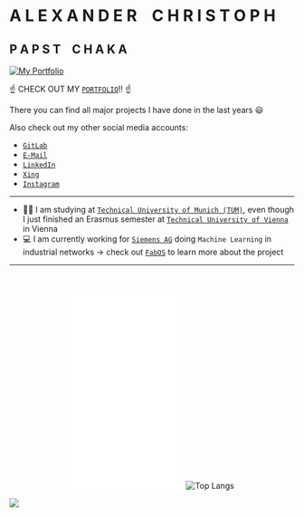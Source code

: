 # A L E X A N D E R &nbsp;&nbsp; C H R I S T O P H

## P A P S T &nbsp;&nbsp; C H A K A

<a href = "https://papstchaka.github.io/myportfolio/" target = "_blank" style="align : center; padding : 20px 0px 20px 0px;">
    <img src="assets/portfolio.gif" alt="My Portfolio"/>
</a>

:point_up: CHECK OUT MY [`PORTFOLIO`](https://papstchaka.github.io/myportfolio/)!! :point_up:

There you can find all major projects I have done in the last years :smiley:

Also check out my other social media accounts:

- [`GitLab`](https://gitlab.com/papstchaka)
- [`E-Mail`](mailto:alexander.christoph@tum.de)
- [`LinkedIn`](https://www.linkedin.com/in/alex-christoph/)
- [`Xing`](https://www.xing.com/profile/Alexander_Christoph10)
- [`Instagram`](https://z-p42.www.instagram.com/papstchaka/)

----

- :man_student: I am studying at [`Technical University of Munich (TUM)`](https://www.tum.de/en/), even though I just finished an Erasmus semester at [`Technical University of Vienna`](https://www.tuwien.at/en/) in Vienna
- :computer: I am currently working for [`Siemens AG`](https://www.siemens.com/global/en.html) doing `Machine Learning` in industrial networks &rightarrow; check out [`FabOS`](https://www.fab-os.org/) to learn more about the project

----

<br>
<p align="center">
  <img alt="User Stats" src="https://github.com/papstchaka/github-stats/blob/master/generated/overview.svg" width="40%" height="350px"/>
  <img alt="Top Langs" src="https://github-readme-stats.vercel.app/api/top-langs/?username=papstchaka&&hide=jupyter%20notebook&&langs_count=10&&layout=compact" width="40%" height="350px"/>
</p>

![](https://komarev.com/ghpvc/?username=papstchaka&style=for-the-badge)


<!-- https://www.webfx.com/tools/emoji-cheat-sheet/ -->
